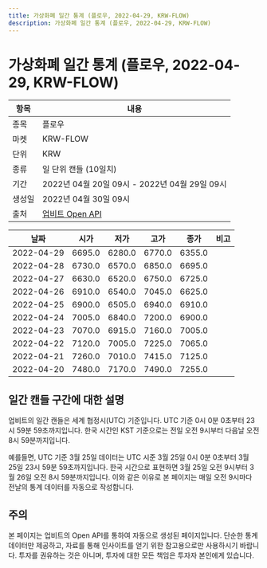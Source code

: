 ```yaml
---
title: 가상화폐 일간 통계 (플로우, 2022-04-29, KRW-FLOW)
description: 가상화폐 일간 통계 (플로우, 2022-04-29, KRW-FLOW)
---
```



가상화폐 일간 통계 (플로우, 2022-04-29, KRW-FLOW)
===

|항목|내용|
|--|--|
|종목|플로우|
|마켓|KRW-FLOW|
|단위|KRW|
|종류|일 단위 캔들 (10일치)|
|기간|2022년 04월 20일 09시 - 2022년 04월 29일 09시|
|생성일|2022년 04월 30일 09시|
|출처|[업비트 Open API](https://docs.upbit.com)|


|날짜|시가|저가|고가|종가|비고|
|--|--|--|--|--|--|
|2022-04-29|6695.0|6280.0|6770.0|6355.0|    |
|2022-04-28|6730.0|6570.0|6850.0|6695.0|    |
|2022-04-27|6630.0|6520.0|6750.0|6725.0|    |
|2022-04-26|6910.0|6540.0|7045.0|6625.0|    |
|2022-04-25|6900.0|6505.0|6940.0|6910.0|    |
|2022-04-24|7005.0|6840.0|7200.0|6900.0|    |
|2022-04-23|7070.0|6915.0|7160.0|7005.0|    |
|2022-04-22|7120.0|7005.0|7225.0|7065.0|    |
|2022-04-21|7260.0|7010.0|7415.0|7125.0|    |
|2022-04-20|7480.0|7170.0|7490.0|7255.0|    |


일간 캔들 구간에 대한 설명
---


업비트의 일간 캔들은 세계 협정시(UTC) 기준입니다. 
UTC 기준 0시 0분 0초부터 23시 59분 59초까지입니다. 
한국 시간인 KST 기준으로는 전일 오전 9시부터 다음날 오전 8시 59분까지입니다. 


예를들면, UTC 기준 3월 25일 데이터는 UTC 시준 3월 25일 0시 0분 0초부터 3월 25일 23시 59분 59초까지입니다. 
한국 시간으로 표현하면 3월 25일 오전 9시부터 3월 26일 오전 8시 59분까지입니다. 
이와 같은 이유로 본 페이지는 매일 오전 9시마다 전날의 통계 데이터를 자동으로 작성합니다. 


주의
---


본 페이지는 업비트의 Open API를 통하여 자동으로 생성된 페이지입니다. 
단순한 통계 데이터만 제공하고, 자료를 통해 인사이트를 얻기 위한 참고용으로만 사용하시기 바랍니다. 
투자를 권유하는 것은 아니며, 투자에 대한 모든 책임은 투자자 본인에게 있습니다. 
